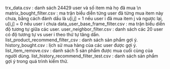 trx_data.csv : danh sách 24429 user và số item mà họ đã mua \n
matrix_bought_filter.csv : ma trận biểu diễn từng user đã từng mua item này chưa, bằng cách đánh dấu là u[i,j] = 1 nếu user i đã mua item j và ngược lại, u[i,j] = 0 nếu user i chưa
data_user_base_frame_filter.csv : ma trận biểu diễn độ tương tự giữa các user.
user_neighbor_filter.csv : danh sách các 20 user có độ tương tự vs user i theo thứ tự tăng dần.
list_product_recommend_filter_csv : danh sách sản phẩm gợi ý.
history_bought.csv : lịch sử mua hàng của các user được gợi ý.
list_item_remove.csv : danh sách 5 sản phẩm được mua cuối cùng của người dùng.
list_history_recommend_filter_test.csv : danh sách sản phẩm gợi ý trong quá trình kiểm thử.
